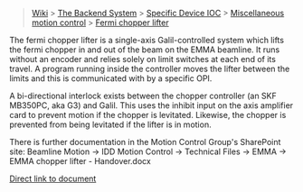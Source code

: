 > [Wiki](Home) > [The Backend System](The-Backend-System) > [Specific Device IOC](Specific-Device-IOC) > [Miscellaneous motion control](Miscellaneous-Motion-Control) > [Fermi chopper lifter](Fermi-Chopper-Lifter)

The fermi chopper lifter is a single-axis Galil-controlled system which lifts the fermi chopper in and out of the beam on the EMMA beamline.  It runs without an encoder and relies solely on limit switches at each end of its travel.  A program running inside the controller moves the lifter between the limits and this is communicated with by a specific OPI.

A bi-directional interlock exists between the chopper controller (an SKF MB350PC, aka G3) and Galil.  This uses the inhibit input on the axis amplifier card to prevent motion if the chopper is levitated.  Likewise, the chopper is prevented from being levitated if the lifter is in motion.

There is further documentation in the Motion Control Group's SharePoint site: Beamline Motion -> IDD Motion Control -> Technical Files -> EMMA -> EMMA chopper lifter - Handover.docx

[Direct link to document](http://www.facilities.rl.ac.uk/isis/Motion/TestDocuments/EMMA%20chopper%20lifter%20-%20Handover.docx
)
